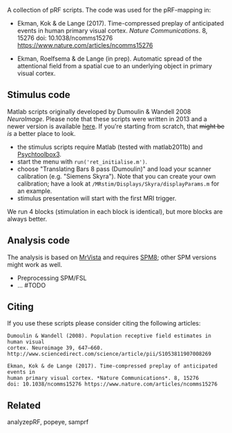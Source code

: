 A collection of pRF scripts. The code was used for the pRF-mapping in:

* Ekman, Kok & de Lange (2017). Time-compressed preplay of anticipated events in human primary visual cortex. *Nature Communications*. 8, 15276 doi: 10.1038/ncomms15276 https://www.nature.com/articles/ncomms15276

* Ekman, Roelfsema & de Lange (in prep). Automatic spread of the attentional field from a spatial cue to an underlying object in primary visual cortex.



## Stimulus code

Matlab scripts originally developed by Dumoulin & Wandell 2008 *NeuroImage*.
Please note that these scripts were written in 2013 and a newer version is available [here](https://github.com/vistalab/vistadisp/tree/master/Applications2/Retinotopy/standard). If you're starting from scratch, that ~~might be~~ *is* a better place to look.

* the stimulus scripts require Matlab (tested with matlab2011b) and [Psychtoolbox3](http://psychtoolbox.org/).
* start the menu with ``run('ret_initialise.m')``.
* choose "Translating Bars 8 pass (Dumoulin)" and load your scanner calibration (e.g. "Siemens Skyra"). Note that you can create your own calibration; have a look at ``/MRstim/Displays/Skyra/displayParams.m`` for an example.
* stimulus presentation will start with the first MRI trigger.

We run 4 blocks (stimulation in each block is identical), but more blocks are always better.

## Analysis code

The analysis is based on [MrVista](https://github.com/vistalab) and requires [SPM8](http://www.fil.ion.ucl.ac.uk/spm/software/spm8/); other SPM versions might work as well.

* Preprocessing SPM/FSL
* ... #TODO

## Citing

If you use these scripts please consider citing the following articles:

```
Dumoulin & Wandell (2008). Population receptive field estimates in human visual
cortex. Neuroimage 39, 647–660. http://www.sciencedirect.com/science/article/pii/S1053811907008269

Ekman, Kok & de Lange (2017). Time-compressed preplay of anticipated events in
human primary visual cortex. *Nature Communications*. 8, 15276
doi: 10.1038/ncomms15276 https://www.nature.com/articles/ncomms15276
```

## Related

analyzepRF, popeye, samprf
